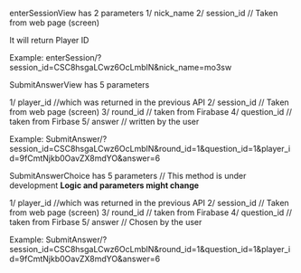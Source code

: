 




enterSessionView has 2 parameters 
1/ nick_name
2/ session_id // Taken from web page (screen) 

It will return Player ID

Example: 
enterSession/?session_id=CSC8hsgaLCwz6OcLmblN&nick_name=mo3sw


SubmitAnswerView has 5 parameters 

1/ player_id //which was returned in the previous API
2/ session_id // Taken from web page (screen)
3/ round_id  // taken from Firabase 
4/ question_id // taken from Firbase 
5/ answer // written by the user 

Example:
SubmitAnswer/?session_id=CSC8hsgaLCwz6OcLmblN&round_id=1&question_id=1&player_id=9fCmtNjkb0OavZX8mdYO&answer=6




SubmitAnswerChoice has 5 parameters 
// This method is under development **Logic and parameters might change**

1/ player_id //which was returned in the previous API
2/ session_id // Taken from web page (screen)
3/ round_id  // taken from Firabase 
4/ question_id // taken from Firbase 
5/ answer // Chosen by the user 

Example:
SubmitAnswer/?session_id=CSC8hsgaLCwz6OcLmblN&round_id=1&question_id=1&player_id=9fCmtNjkb0OavZX8mdYO&answer=6

